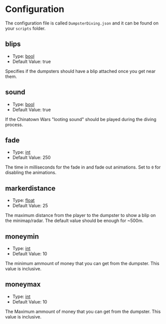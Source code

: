 # Configuration

The configuration file is called `DumpsterDiving.json` and it can be found on your `scripts` folder.

## blips

* Type: [bool]
* Default Value: true

Specifies if the dumpsters should have a blip attached once you get near them.

## sound

* Type: [bool]
* Default Value: true

If the Chinatown Wars "looting sound" should be played during the diving process.

## fade

* Type: [int]
* Default Value: 250

The time in milliseconds for the fade in and fade out animations. Set to `0` for disabling the animations.

## markerdistance

* Type: [float]
* Default Value: 25

The maximum distance from the player to the dumpster to show a blip on the minimap/radar. The default value should be enough for ~500m.

## moneymin

* Type: [int]
* Default Value: 10

The minimum ammount of money that you can get from the dumpster. This value is inclusive.

## moneymax

* Type: [int]
* Default Value: 10

The Maximum ammount of money that you can get from the dumpster. This value is inclusive.

[bool]: https://docs.microsoft.com/en-us/dotnet/csharp/language-reference/keywords/bool
[int]: https://docs.microsoft.com/en-us/dotnet/csharp/language-reference/keywords/int
[float]: https://docs.microsoft.com/en-us/dotnet/csharp/language-reference/keywords/float

